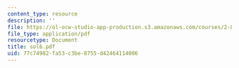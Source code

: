 ```yaml
---
content_type: resource
description: ''
file: https://ol-ocw-studio-app-production.s3.amazonaws.com/courses/2-830j-control-of-manufacturing-processes-sma-6303-spring-2008/77c74982fa53c3be8755d42464114006_sol6.pdf
file_type: application/pdf
resourcetype: Document
title: sol6.pdf
uid: 77c74982-fa53-c3be-8755-d42464114006
---
```

